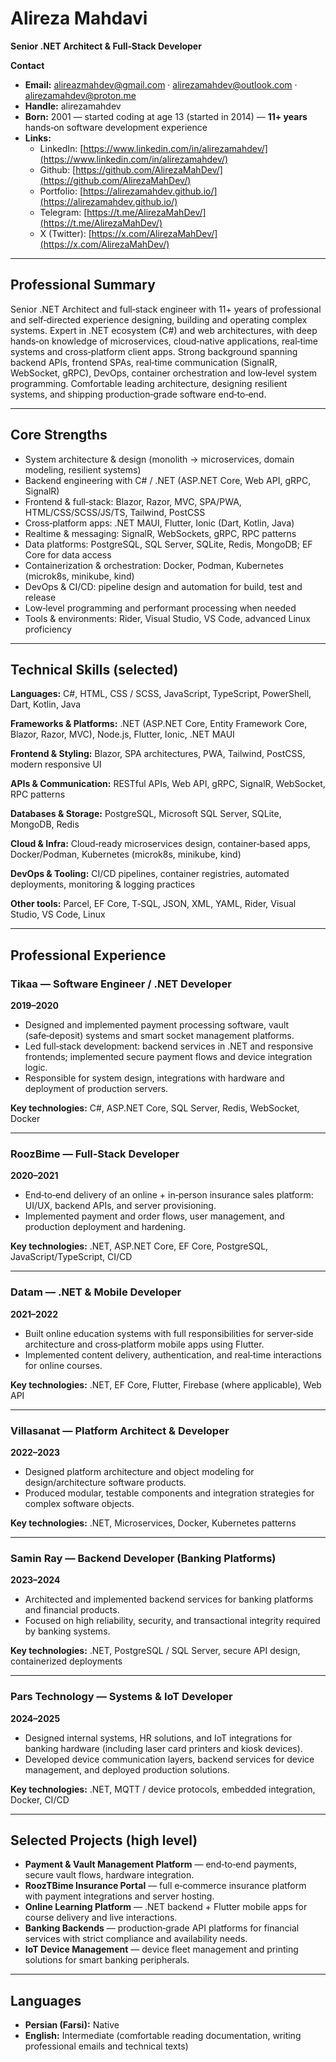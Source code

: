 # Alireza Mahdavi

**Senior .NET Architect & Full‑Stack Developer**

**Contact**

* **Email:** [alireazmahdev@gmail.com](mailto:alireazmahdev@outlook.com) · [alirezamahdev@outlook.com](mailto:alirezamahdev@gmail.com) · [alirezamahdev@proton.me](mailto:alirezamahdev@proton.me)
* **Handle:** alirezamahdev
* **Born:** 2001 — started coding at age 13 (started in 2014) — **11+ years** hands‑on software development experience
* **Links:**
  * LinkedIn: [https://www.linkedin.com/in/alirezamahdev/](https://www.linkedin.com/in/alirezamahdev/)
  * Github: [https://github.com/AlirezaMahDev/](https://github.com/AlirezaMahDev/)
  * Portfolio: [https://alirezamahdev.github.io/](https://alirezamahdev.github.io/)
  * Telegram: [https://t.me/AlirezaMahDev/](https://t.me/AlirezaMahDev/)
  * X (Twitter): [https://x.com/AlirezaMahDev/](https://x.com/AlirezaMahDev/)

---

## Professional Summary

Senior .NET Architect and full‑stack engineer with 11+ years of professional and self‑directed experience designing, building and operating complex systems. Expert in .NET ecosystem (C#) and web architectures, with deep hands‑on knowledge of microservices, cloud‑native applications, real‑time systems and cross‑platform client apps. Strong background spanning backend APIs, frontend SPAs, real‑time communication (SignalR, WebSocket, gRPC), DevOps, container orchestration and low‑level system programming. Comfortable leading architecture, designing resilient systems, and shipping production‑grade software end‑to‑end.

---

## Core Strengths

* System architecture & design (monolith → microservices, domain modeling, resilient systems)
* Backend engineering with C# / .NET (ASP.NET Core, Web API, gRPC, SignalR)
* Frontend & full‑stack: Blazor, Razor, MVC, SPA/PWA, HTML/CSS/SCSS/JS/TS, Tailwind, PostCSS
* Cross‑platform apps: .NET MAUI, Flutter, Ionic (Dart, Kotlin, Java)
* Realtime & messaging: SignalR, WebSockets, gRPC, RPC patterns
* Data platforms: PostgreSQL, SQL Server, SQLite, Redis, MongoDB; EF Core for data access
* Containerization & orchestration: Docker, Podman, Kubernetes (microk8s, minikube, kind)
* DevOps & CI/CD: pipeline design and automation for build, test and release
* Low‑level programming and performant processing when needed
* Tools & environments: Rider, Visual Studio, VS Code, advanced Linux proficiency

---

## Technical Skills (selected)

**Languages:** C#, HTML, CSS / SCSS, JavaScript, TypeScript, PowerShell, Dart, Kotlin, Java

**Frameworks & Platforms:** .NET (ASP.NET Core, Entity Framework Core, Blazor, Razor, MVC), Node.js, Flutter, Ionic, .NET MAUI

**Frontend & Styling:** Blazor, SPA architectures, PWA, Tailwind, PostCSS, modern responsive UI

**APIs & Communication:** RESTful APIs, Web API, gRPC, SignalR, WebSocket, RPC patterns

**Databases & Storage:** PostgreSQL, Microsoft SQL Server, SQLite, MongoDB, Redis

**Cloud & Infra:** Cloud‑ready microservices design, container‑based apps, Docker/Podman, Kubernetes (microk8s, minikube, kind)

**DevOps & Tooling:** CI/CD pipelines, container registries, automated deployments, monitoring & logging practices

**Other tools:** Parcel, EF Core, T‑SQL, JSON, XML, YAML, Rider, Visual Studio, VS Code, Linux

---

## Professional Experience

### Tikaa — Software Engineer / .NET Developer

**2019–2020**

* Designed and implemented payment processing software, vault (safe‑deposit) systems and smart socket management platforms.
* Led full‑stack development: backend services in .NET and responsive frontends; implemented secure payment flows and device integration logic.
* Responsible for system design, integrations with hardware and deployment of production servers.

**Key technologies:** C#, ASP.NET Core, SQL Server, Redis, WebSocket, Docker

---

### RoozBime — Full‑Stack Developer

**2020–2021**

* End‑to‑end delivery of an online + in‑person insurance sales platform: UI/UX, backend APIs, and server provisioning.
* Implemented payment and order flows, user management, and production deployment and hardening.

**Key technologies:** .NET, ASP.NET Core, EF Core, PostgreSQL, JavaScript/TypeScript, CI/CD

---

### Datam — .NET & Mobile Developer

**2021–2022**

* Built online education systems with full responsibilities for server‑side architecture and cross‑platform mobile apps using Flutter.
* Implemented content delivery, authentication, and real‑time interactions for online courses.

**Key technologies:** .NET, EF Core, Flutter, Firebase (where applicable), Web API

---

### Villasanat — Platform Architect & Developer

**2022–2023**

* Designed platform architecture and object modeling for design/architecture software products.
* Produced modular, testable components and integration strategies for complex software objects.

**Key technologies:** .NET, Microservices, Docker, Kubernetes patterns

---

### Samin Ray — Backend Developer (Banking Platforms)

**2023–2024**

* Architected and implemented backend services for banking platforms and financial products.
* Focused on high reliability, security, and transactional integrity required by banking systems.

**Key technologies:** .NET, PostgreSQL / SQL Server, secure API design, containerized deployments

---

### Pars Technology — Systems & IoT Developer

**2024–2025**

* Designed internal systems, HR solutions, and IoT integrations for banking hardware (including laser card printers and kiosk devices).
* Developed device communication layers, backend services for device management, and deployed production solutions.

**Key technologies:** .NET, MQTT / device protocols, embedded integration, Docker, CI/CD

---

## Selected Projects (high level)

* **Payment & Vault Management Platform** — end‑to‑end payments, secure vault flows, hardware integration.
* **RoozTBime Insurance Portal** — full e‑commerce insurance platform with payment integrations and server hosting.
* **Online Learning Platform** — .NET backend + Flutter mobile apps for course delivery and live interactions.
* **Banking Backends** — production‑grade API platforms for financial services with strict compliance and availability needs.
* **IoT Device Management** — device fleet management and printing solutions for smart banking peripherals.

---

## Languages

* **Persian (Farsi):** Native
* **English:** Intermediate (comfortable reading documentation, writing professional emails and technical texts)
